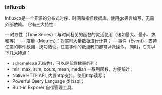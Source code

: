 ### Influxdb
Influxdb是一个开源的分布式时序、时间和指标数据库，使用go语言编写，无需外部依赖。
它有三大特性：

-- 时序性（Time Series）：与时间相关的函数的灵活使用（诸如最大、最小、求和等）；
-- 度量（Metrics）：对实时大量数据进行计算；
-- 事件（Event）：支持任意的事件数据，换句话说，任意事件的数据我们都可以做操作。
同时，它有以下几大特点：

- schemaless(无结构)，可以是任意数量的列；
- min, max, sum, count, mean, median 一系列函数，方便统计；
- Native HTTP API, 内置http支持，使用http读写；
- Powerful Query Language 类似sql；
- Built-in Explorer 自带管理工具。


